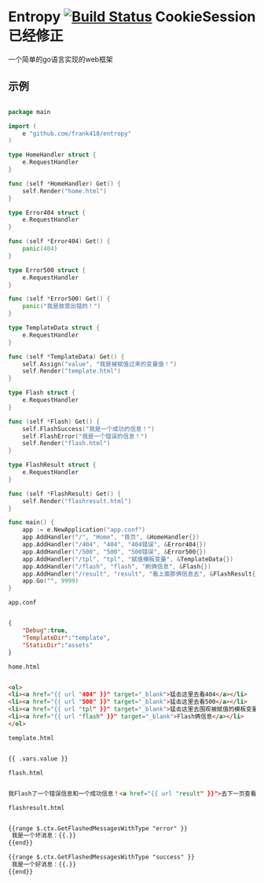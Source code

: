 Entropy [![Build Status](https://drone.io/github.com/frank418/entropy/status.png)](https://drone.io/github.com/frank418/entropy/latest)
CookieSession已经修正
=======
一个简单的go语言实现的web框架

示例
----

```go

package main

import (
	e "github.com/frank418/entropy"
)

type HomeHandler struct {
	e.RequestHandler
}

func (self *HomeHandler) Get() {
	self.Render("home.html")
}

type Error404 struct {
	e.RequestHandler
}

func (self *Error404) Get() {
	panic(404)
}

type Error500 struct {
	e.RequestHandler
}

func (self *Error500) Get() {
	panic("我是故意出错的！")
}

type TemplateData struct {
	e.RequestHandler
}

func (self *TemplateData) Get() {
	self.Assign("value", "我是被赋值过来的变量值！")
	self.Render("template.html")
}

type Flash struct {
	e.RequestHandler
}

func (self *Flash) Get() {
	self.FlashSuccess("我是一个成功的信息！")
	self.FlashError("我是一个错误的信息！")
	self.Render("flash.html")
}

type FlashResult struct {
	e.RequestHandler
}

func (self *FlashResult) Get() {
	self.Render("flashresult.html")
}

func main() {
	app := e.NewApplication("app.conf")
	app.AddHandler("/", "Home", "首页", &HomeHandler{})
	app.AddHandler("/404", "404", "404错误", &Error404{})
	app.AddHandler("/500", "500", "500错误", &Error500{})
	app.AddHandler("/tpl", "tpl", "赋值模板变量", &TemplateData{})
	app.AddHandler("/flash", "flash", "刷俩信息", &Flash{})
	app.AddHandler("/result", "result", "看上面那俩信息去", &FlashResult{})
	app.Go("", 9999)
}


```

`app.conf`
```json

{
	"Debug":true,
	"TemplateDir":"template",
	"StaticDir":"assets"
}

```


`home.html`
```html

<ol>
<li><a href="{{ url "404" }}" target="_blank">猛击这里去看404</a></li>
<li><a href="{{ url "500" }}" target="_blank">猛击这里去看500</a></li>
<li><a href="{{ url "tpl" }}" target="_blank">猛击这里去围观被赋值的模板变量</a></li>
<li><a href="{{ url "flash" }}" target="_blank">Flash俩信息</a></li>
</ol>

```

`template.html`
```html

{{ .vars.value }}

```

`flash.html`
```html

我Flash了一个错误信息和一个成功信息！<a href="{{ url "result" }}">去下一页查看</a>

```

`flashresult.html`
```html

{{range $.ctx.GetFlashedMessagesWithType "error" }}
 我是一个坏消息：{{.}}
{{end}}

{{range $.ctx.GetFlashedMessagesWithType "success" }}
 我是一个好消息：{{.}}
{{end}}

```
